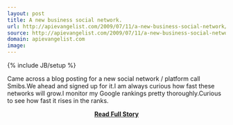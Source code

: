 ```yaml
---
layout: post
title: A new business social network.
url: http://apievangelist.com/2009/07/11/a-new-business-social-network/
source: http://apievangelist.com/2009/07/11/a-new-business-social-network/
domain: apievangelist.com
image: 
---
```

{% include JB/setup %}<p>Came across a blog posting for a new social network / platform call Smibs.We ahead and signed up for it.I am always curious how fast these networks will grow.I monitor my Google rankings pretty thoroughly.Curious to see how fast it rises in the ranks.</p>
<center><p><a href="http://apievangelist.com/2009/07/11/a-new-business-social-network/" style='padding:25px; font-sze:18px; font-weight: bold;'>Read Full Story</a></p></center>

